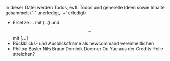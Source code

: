In dieser Datei werden Todos, evtl. Todos und generelle Ideen sowie Inhalte gesammelt ('-' unerledigt, '+' erledigt)

- Ersetze $...$ mit \(...\) und $$...$$ mit \[...\]
- Rückblicks- und Ausblicksframe als newcommand vereinheitlichen
- Philipp Basler Nils Braun Dominik Doerner Ou Yue aus der Credits-Folie streichen?